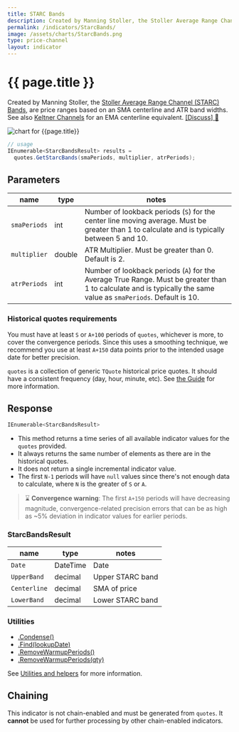 ```yaml
---
title: STARC Bands
description: Created by Manning Stoller, the Stoller Average Range Channel (STARC) Bands are financial market price ranges based on an simple moving average centerline and Average True Range (ATR) band widths.  Keltner Channels are the EMA centerline equivalent.
permalink: /indicators/StarcBands/
image: /assets/charts/StarcBands.png
type: price-channel
layout: indicator
---
```


# {{ page.title }}

Created by Manning Stoller, the [Stoller Average Range Channel (STARC) Bands](https://www.investopedia.com/terms/s/starc.asp), are price ranges based on an SMA centerline and ATR band widths.  See also <a href="{{site.baseurl}}/indicators/Keltner/#content" rel="nofollow">Keltner Channels</a> for an EMA centerline equivalent.
[[Discuss] :speech_balloon:]({{site.github.repository_url}}/discussions/292 "Community discussion about this indicator")

![chart for {{page.title}}]({{site.baseurl}}{{page.image}})

```csharp
// usage
IEnumerable<StarcBandsResult> results =
  quotes.GetStarcBands(smaPeriods, multiplier, atrPeriods);
```

## Parameters

| name | type | notes
| -- |-- |--
| `smaPeriods` | int | Number of lookback periods (`S`) for the center line moving average.  Must be greater than 1 to calculate and is typically between 5 and 10.
| `multiplier` | double | ATR Multiplier. Must be greater than 0.  Default is 2.
| `atrPeriods` | int | Number of lookback periods (`A`) for the Average True Range.  Must be greater than 1 to calculate and is typically the same value as `smaPeriods`.  Default is 10.

### Historical quotes requirements

You must have at least `S` or `A+100` periods of `quotes`, whichever is more, to cover the convergence periods.  Since this uses a smoothing technique, we recommend you use at least `A+150` data points prior to the intended usage date for better precision.

`quotes` is a collection of generic `TQuote` historical price quotes.  It should have a consistent frequency (day, hour, minute, etc).  See [the Guide]({{site.baseurl}}/guide/#historical-quotes) for more information.

## Response

```csharp
IEnumerable<StarcBandsResult>
```

- This method returns a time series of all available indicator values for the `quotes` provided.
- It always returns the same number of elements as there are in the historical quotes.
- It does not return a single incremental indicator value.
- The first `N-1` periods will have `null` values since there's not enough data to calculate, where `N` is the greater of `S` or `A`.

> :hourglass: **Convergence warning**: The first `A+150` periods will have decreasing magnitude, convergence-related precision errors that can be as high as ~5% deviation in indicator values for earlier periods.

### StarcBandsResult

| name | type | notes
| -- |-- |--
| `Date` | DateTime | Date
| `UpperBand` | decimal | Upper STARC band
| `Centerline` | decimal | SMA of price
| `LowerBand` | decimal | Lower STARC band

### Utilities

- [.Condense()]({{site.baseurl}}/utilities#condense)
- [.Find(lookupDate)]({{site.baseurl}}/utilities#find-indicator-result-by-date)
- [.RemoveWarmupPeriods()]({{site.baseurl}}/utilities#remove-warmup-periods)
- [.RemoveWarmupPeriods(qty)]({{site.baseurl}}/utilities#remove-warmup-periods)

See [Utilities and helpers]({{site.baseurl}}/utilities#utilities-for-indicator-results) for more information.

## Chaining

This indicator is not chain-enabled and must be generated from `quotes`.  It **cannot** be used for further processing by other chain-enabled indicators.
